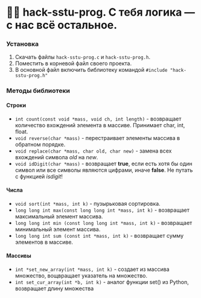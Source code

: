 # 🧑‍🎓 hack-sstu-prog. C тебя логика — с нас всё остальное.

### Установка
1. Скачать файлы `hack-sstu-prog.c` и `hack-sstu-prog.h`.
2. Поместить в корневой файл своего проекта.
3. В основной файл включить библиотеку командой `#include "hack-sstu-prog.h"`

### Методы библиотеки

#### Строки
- `int count(const void *mass, void ch, int length)` - возвращает количество вхождений элемента в массиве. Принимает char, int, float. <br />
- `void reverse(char *mass)` - перестраивает элементы массива в обратном порядке. <br />
- `void replace(char *mass, char old, char new)` - замена всех вхождений символа *old* на *new*. <br />
- `void idDigit(char *mass)` - возвращает **true**, если есть хотя бы один символ или все символы являются цифрами, иначе **false**. Не путать с функцией *isdigit*! <br />
#### Числа
- `void sort(int *mass, int k)` - пузырьковая сортировка. <br />
- `long long int max(const long long int *mass, int k)` - возвращает максимальный элемент массива. <br />
- `long long int min (const long long int *mass, int k)` - возвращает минимальный элемент массива. <br />
- `long long int sum (const int *mass, int k)` - возвращает сумму элементов в массиве. <br />
#### Массивы
- `int *set_new_array(int *mass, int k)` - создает из массива множество, вощвращает указатель на множество. <br />
- `int set_cur_array(int *b, int k)` - аналог функции set() из Python, возвращает длину множества <br />
